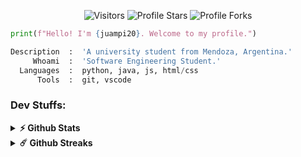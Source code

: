 <p align="center"><img src="https://gpvc.arturio.dev/juampi20" alt="Visitors"></a>
<img src="https://img.shields.io/badge/dynamic/json?&label=Total%20Stars&color=bb2527&style=flat&style=for-the-badge&query=%24.stars&url=https://api.github-star-counter.workers.dev/user/juampi20" alt="Profile Stars"></a>
<img src="https://img.shields.io/badge/dynamic/json?&label=Total%20Forks&color=bb2527&style=flat&style=for-the-badge&query=%24.forks&url=https://api.github-star-counter.workers.dev/user/juampi20" alt="Profile Forks"></a>

```python
print(f"Hello! I'm {juampi20}. Welcome to my profile.")
```
```python
Description  :  'A university student from Mendoza, Argentina.'
     Whoami  :  'Software Engineering Student.'
  Languages  :  python, java, js, html/css
      Tools  :  git, vscode
```
### Dev Stuffs:

<details>	
  <summary><b>⚡ Github Stats</b></summary><br/>
    <img height="180em"src="https://github-readme-stats.vercel.app/api?username=juampi20&show_icons=true&count_private=true&include_all_commits=true&hide_border=true&theme=darcula">
    <img height="180em" src="https://github-readme-stats.vercel.app/api/top-langs/?username=juampi20&layout=compact&langs_count=8&hide=html,css,shell,jupyter%20notebook,%20scss&hide_border=true&theme=darcula">
</details>
<details>	
  <summary><b>☄️ Github Streaks</b></summary><br/>
  <img src="https://github-readme-streak-stats.herokuapp.com?user=juampi20&hide_border=true&theme=darcula">
</details>
